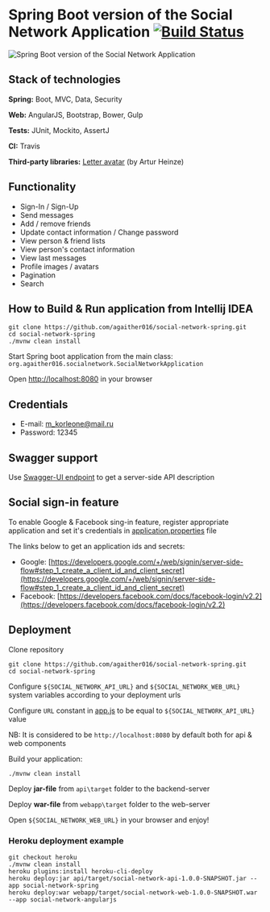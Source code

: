 # Spring Boot version of the Social Network Application [![Build Status](https://travis-ci.org/agaither/social-network-spring.svg?branch=master)](https://travis-ci.org/agaither/social-network-spring/)

![Spring Boot version of the Social Network Application](https://cloud.githubusercontent.com/assets/19559375/23728361/73745b58-046d-11e7-8849-c8e9140d3e6e.png)

## Stack of technologies

**Spring:** Boot, MVC, Data, Security

**Web:** AngularJS, Bootstrap, Bower, Gulp

**Tests:** JUnit, Mockito, AssertJ

**CI:** Travis

**Third-party libraries:** [Letter avatar](https://agentejo.com/blog/tired-of-gravatar-try-letter-avatar) (by Artur Heinze)

## Functionality

- Sign-In / Sign-Up
- Send messages
- Add / remove friends
- Update contact information / Change password
- View person & friend lists
- View person's contact information
- View last messages
- Profile images / avatars
- Pagination
- Search

## How to Build & Run application from Intellij IDEA

```
git clone https://github.com/agaither016/social-network-spring.git
cd social-network-spring
./mvnw clean install
```
Start Spring boot application from the main class: `org.agaither016.socialnetwork.SocialNetworkApplication`

Open [http://localhost:8080](http://localhost:8080) in your browser

## Credentials

- E-mail:   m_korleone@mail.ru
- Password: 12345

## Swagger support

Use [Swagger-UI endpoint](http://localhost:8080/swagger-ui.html) to get a server-side API description

## Social sign-in feature

To enable Google & Facebook sing-in feature, register appropriate application and set it's credentials in [application.properties](api/src/main/resources/application.yml) file    

The links below to get an application ids and secrets:

- Google: [https://developers.google.com/+/web/signin/server-side-flow#step_1_create_a_client_id_and_client_secret](https://developers.google.com/+/web/signin/server-side-flow#step_1_create_a_client_id_and_client_secret)
- Facebook: [https://developers.facebook.com/docs/facebook-login/v2.2](https://developers.facebook.com/docs/facebook-login/v2.2)

## Deployment

Clone repository

```
git clone https://github.com/agaither016/social-network-spring.git
cd social-network-spring
```

Configure `${SOCIAL_NETWORK_API_URL}` and `${SOCIAL_NETWORK_WEB_URL}` system variables according to your deployment urls

Configure `URL` constant in [app.js](webapp/src/scripts/app.js) to be equal to `${SOCIAL_NETWORK_API_URL}` value

NB: It is considered to be `http://localhost:8080` by default both for api & web components

Build your application:
```
./mvnw clean install
```

Deploy **jar-file** from `api\target` folder to the backend-server

Deploy **war-file** from `webapp\target` folder to the web-server

Open `${SOCIAL_NETWORK_WEB_URL}` in your browser and enjoy!

### Heroku deployment example
```
git checkout heroku
./mvnw clean install
heroku plugins:install heroku-cli-deploy
heroku deploy:jar api/target/social-network-api-1.0.0-SNAPSHOT.jar --app social-network-spring
heroku deploy:war webapp/target/social-network-web-1.0.0-SNAPSHOT.war --app social-network-angularjs
```
